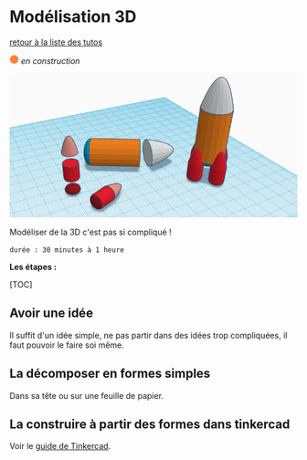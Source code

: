# Modélisation 3D

[retour à la liste des tutos](faire.md)

![--état de l'écriture--](../img/balise_orange.png) *en construction*

![--image titre fabrication d'autocollants--](../img/faire/modelisation3D.png)

Modéliser de la 3D c'est pas si compliqué !

```
durée : 30 minutes à 1 heure
```



**Les étapes :**

[TOC]

## Avoir une idée

Il suffit d'un idée simple, ne pas partir dans des idées trop compliquées, il faut pouvoir le faire soi même.

## La décomposer en formes simples

Dans sa tête ou sur une feuille de papier.



## La construire à partir des formes dans tinkercad

Voir le [guide de Tinkercad](../outils/tinkercad.md).
